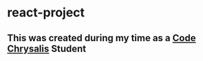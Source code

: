 # react-project
## This was created during my time as a [Code Chrysalis](https://codechrysalis.io) Student